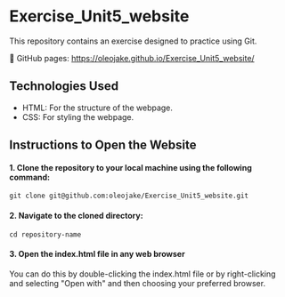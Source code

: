 # Exercise_Unit5_website

This repository contains an exercise designed to practice using Git.

🔗 GitHub pages: https://oleojake.github.io/Exercise_Unit5_website/

## Technologies Used

- HTML: For the structure of the webpage.
- CSS: For styling the webpage.

## Instructions to Open the Website

#### 1. Clone the repository to your local machine using the following command:

```
git clone git@github.com:oleojake/Exercise_Unit5_website.git
```

#### 2. Navigate to the cloned directory:

```
cd repository-name
```

#### 3. Open the index.html file in any web browser

You can do this by double-clicking the index.html file or by right-clicking and selecting "Open with" and then choosing your preferred browser.
